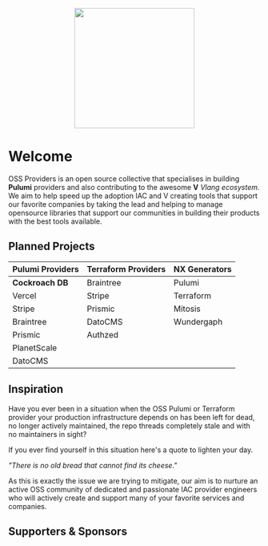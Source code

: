 <p  align="center">
  <img width="240" height="240" src="https://user-images.githubusercontent.com/65465380/198850258-9d85787d-7b54-4431-a671-59e133173234.png">
</P>

# Welcome
OSS Providers is an open source collective that specialises in building **Pulumi** providers and also contributing to the awesome **V** _Vlang ecosystem_. We aim to help speed up the adoption IAC and V creating tools that support our favorite companies by taking the lead and helping to manage opensource libraries that support our communities in building their products with the best tools available.

## Planned Projects

| Pulumi Providers             | Terraform Providers     | NX Generators      |
| :--                          |     :--                 |     :--            |
| **Cockroach DB**             | Braintree               | Pulumi             |
| Vercel                       | Stripe                  | Terraform          |
| Stripe                       | Prismic                 | Mitosis            |
| Braintree                    | DatoCMS                 | Wundergaph         |
| Prismic                      | Authzed                 |                    |
| PlanetScale                  |                         |                    |
| DatoCMS                      |

## Inspiration

Have you ever been in a situation when the OSS Pulumi or Terraform provider your production infrastructure depends on has been left for dead, no longer actively maintained, the repo threads completely stale and with no maintainers in sight?

If you ever find yourself in this situation here's a quote to lighten your day.

_"There is no old bread that cannot find its cheese."_

As this is exactly the issue we are trying to mitigate, our aim is to nurture an active OSS community of dedicated and passionate IAC provider engineers who will actively create and support many of your favorite services and companies.

## Supporters & Sponsors
